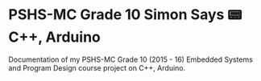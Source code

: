# PSHS-MC Grade 10 Simon Says :pager: C++, Arduino

Documentation of my PSHS-MC Grade 10 (2015 - 16) Embedded Systems and Program Design course project on C++, Arduino.
